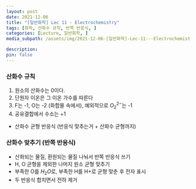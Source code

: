 ```yaml
---
layout: post
date: 2021-12-06
title: "[일반화학] Lec 11 - Electrochemistry"
tags: [화학, 산화수 규칙, 반쪽 반응식, ]
categories: [Lecture, 일반화학, ]
media_subpath: /assets/img/2021-12-06-[일반화학]-Lec-11---Electrochemistry.md

description:  
pin: false
---
```



### 산화수 규칙

1. 원소의 산화수는 0이다.
2. 단원자 이온은 그 이온 가수를 따른다
3. F는 -1, O는 -2 (화합물 속에서), 예외적으로 $O_2^{2-}$는 -1
4. 공유결합에서 수소는 +1
- 산화수 균형 반응식 (반응식 맞추는거 + 산화수 균형까지)

### 산화수 맞추기 (반쪽 반응식)

- 산화되는 물질, 환원되는 물질 나눠서 반쪽 반응식 쓰기
- H, O 균형을 제외한 나머지 원소 균형 맞추기
- 부족한 O를 $H_2O$로, 부족한 H를 H+로 균형 맞춘 후 전자 표시
- 두 반응식 합치면서 전하 제거


<script>
  window.MathJax = {
    tex: {
      macros: {
        R: "\\mathbb{R}",
        N: "\\mathbb{N}",
        Z: "\\mathbb{Z}",
        Q: "\\mathbb{Q}",
        C: "\\mathbb{C}",
        proj: "\\operatorname{proj}",
        rank: "\\operatorname{rank}",
        im: "\\operatorname{im}",
        dom: "\\operatorname{dom}",
        codom: "\\operatorname{codom}",
        argmax: "\\operatorname*{arg\,max}",
        argmin: "\\operatorname*{arg\,min}"
      },
      tags: "ams",
      strict: false, 
      inlineMath: [["$", "$"], ["\\(", "\\)"]],
      displayMath: [["$$", "$$"], ["\\[", "\\]"]]
    },
    options: {
      skipHtmlTags: ["script", "noscript", "style", "textarea", "pre"]
    }
  };
</script>
<script async src="https://cdn.jsdelivr.net/npm/mathjax@3/es5/tex-mml-chtml.js"></script>
